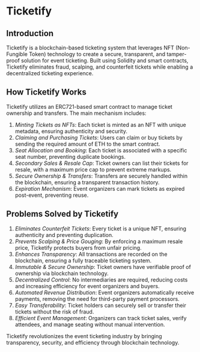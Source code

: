 # Ticketify

## Introduction
Ticketify is a blockchain-based ticketing system that leverages NFT (Non-Fungible Token) technology to create a secure, transparent, and tamper-proof solution for event ticketing. Built using Solidity and smart contracts, Ticketify eliminates fraud, scalping, and counterfeit tickets while enabling a decentralized ticketing experience.

## How Ticketify Works
Ticketify utilizes an ERC721-based smart contract to manage ticket ownership and transfers. The main mechanism includes:

1. *Minting Tickets as NFTs*: Each ticket is minted as an NFT with unique metadata, ensuring authenticity and security.
2. *Claiming and Purchasing Tickets*: Users can claim or buy tickets by sending the required amount of ETH to the smart contract.
3. *Seat Allocation and Booking*: Each ticket is associated with a specific seat number, preventing duplicate bookings.
4. *Secondary Sales & Resale Cap*: Ticket owners can list their tickets for resale, with a maximum price cap to prevent extreme markups.
5. *Secure Ownership & Transfers*: Transfers are securely handled within the blockchain, ensuring a transparent transaction history.
6. *Expiration Mechanism*: Event organizers can mark tickets as expired post-event, preventing reuse.

## Problems Solved by Ticketify

1. *Eliminates Counterfeit Tickets*: Every ticket is a unique NFT, ensuring authenticity and preventing duplication.
2. *Prevents Scalping & Price Gouging*: By enforcing a maximum resale price, Ticketify protects buyers from unfair pricing.
3. *Enhances Transparency*: All transactions are recorded on the blockchain, ensuring a fully traceable ticketing system.
4. *Immutable & Secure Ownership*: Ticket owners have verifiable proof of ownership via blockchain technology.
5. *Decentralized Control*: No intermediaries are required, reducing costs and increasing efficiency for event organizers and buyers.
6. *Automated Revenue Distribution*: Event organizers automatically receive payments, removing the need for third-party payment processors.
7. *Easy Transferability*: Ticket holders can securely sell or transfer their tickets without the risk of fraud.
8. *Efficient Event Management*: Organizers can track ticket sales, verify attendees, and manage seating without manual intervention.

Ticketify revolutionizes the event ticketing industry by bringing transparency, security, and efficiency through blockchain technology.

